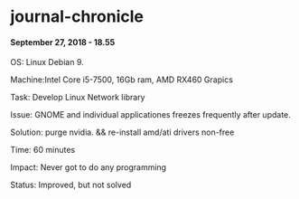 # journal-chronicle

#### September 27, 2018 - 18.55
OS: Linux Debian 9.

Machine:Intel Core i5-7500, 16Gb ram, AMD RX460 Grapics

Task: Develop Linux Network library

Issue: GNOME and individual applicationes freezes frequently after update.

Solution: purge nvidia. && re-install amd/ati drivers non-free

Time: 60 minutes

Impact: Never got to do any programming

Status: Improved, but not  solved
